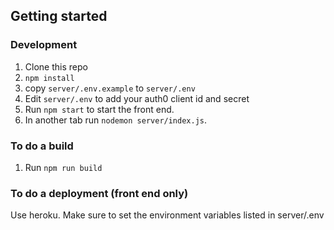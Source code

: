 ## Getting started

### Development

1. Clone this repo
2. `npm install`
3. copy `server/.env.example` to `server/.env`
4. Edit `server/.env` to add your auth0 client id and secret
5. Run `npm start` to start the front end.
6. In another tab run `nodemon server/index.js`.

### To do a build

1. Run `npm run build`

### To do a deployment (front end only)

Use heroku.
Make sure to set the environment variables listed in server/.env
